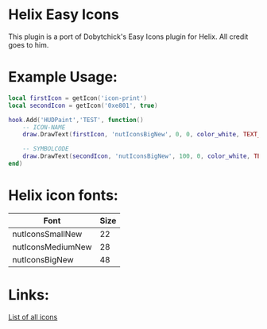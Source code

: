 # Helix Easy Icons
 
This plugin is a port of Dobytchick's Easy Icons plugin for Helix. All credit goes to him.


# Example Usage:

```lua
local firstIcon = getIcon('icon-print')
local secondIcon = getIcon('0xe801', true)

hook.Add('HUDPaint','TEST', function()
    -- ICON-NAME
    draw.DrawText(firstIcon, 'nutIconsBigNew', 0, 0, color_white, TEXT_ALIGN_LEFT)

    -- SYMBOLCODE
    draw.DrawText(secondIcon, 'nutIconsBigNew', 100, 0, color_white, TEXT_ALIGN_LEFT)
end)
```

# Helix icon fonts:
Font | Size 
--- | --- 
nutIconsSmallNew | 22
nutIconsMediumNew | 28
nutIconsBigNew | 48

# Links:
[List of all icons](https://brynparker.github.io/civicnetworks/)
